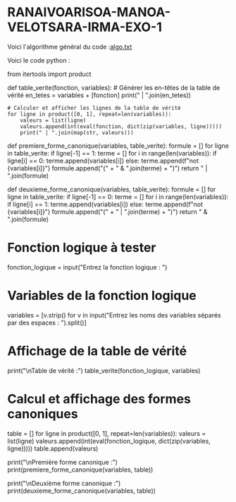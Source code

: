 # RANAIVOARISOA-MANOA-VELOTSARA-IRMA-EXO-1

Voici l'algorithme général du code :[algo.txt](https://github.com/mn3134/RANAIVOARISOA-MANOA-VELOTSARA-IRMA-EXO-1/files/14908771/algo.txt)



Voici le code python :

from itertools import product

def table_verite(fonction, variables):
    # Générer les en-têtes de la table de vérité
    en_tetes = variables + [fonction]
    print(" | ".join(en_tetes))

    # Calculer et afficher les lignes de la table de vérité
    for ligne in product([0, 1], repeat=len(variables)):
        valeurs = list(ligne)
        valeurs.append(int(eval(fonction, dict(zip(variables, ligne)))))
        print(" | ".join(map(str, valeurs)))

def premiere_forme_canonique(variables, table_verite):
    formule = []
    for ligne in table_verite:
        if ligne[-1] == 1:
            terme = []
            for i in range(len(variables)):
                if ligne[i] == 0:
                    terme.append(variables[i])
                else:
                    terme.append(f"not {variables[i]}")
            formule.append("(" + " & ".join(terme) + ")")
    return " | ".join(formule)

def deuxieme_forme_canonique(variables, table_verite):
    formule = []
    for ligne in table_verite:
        if ligne[-1] == 0:
            terme = []
            for i in range(len(variables)):
                if ligne[i] == 1:
                    terme.append(variables[i])
                else:
                    terme.append(f"not {variables[i]}")
            formule.append("(" + " | ".join(terme) + ")")
    return " & ".join(formule)

# Fonction logique à tester 
fonction_logique = input("Entrez la fonction logique : ")

# Variables de la fonction logique
variables = [v.strip() for v in input("Entrez les noms des variables séparés par des espaces : ").split()]

# Affichage de la table de vérité
print("\nTable de vérité :")
table_verite(fonction_logique, variables)

# Calcul et affichage des formes canoniques
table = []
for ligne in product([0, 1], repeat=len(variables)):
    valeurs = list(ligne)
    valeurs.append(int(eval(fonction_logique, dict(zip(variables, ligne)))))
    table.append(valeurs)

print("\nPremière forme canonique :")
print(premiere_forme_canonique(variables, table))

print("\nDeuxième forme canonique :")
print(deuxieme_forme_canonique(variables, table))



